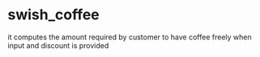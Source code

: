 # swish_coffee
it computes the amount required by customer to have coffee freely when input and discount is provided
